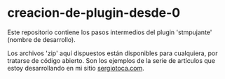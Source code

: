# creacion-de-plugin-desde-0
Este repositorio contiene los pasos intermedios del plugin 'stmpujante' (nombre de desarrollo).

Los archivos 'zip' aquí dispuestos están disponibles para cualquiera, por tratarse de código abierto.
Son los ejemplos de la serie de artículos que estoy desarrollando en mi sitio [sergiotoca.com](http://sergiotoca.com/category/programacion/crear-un-plugin-desde-0/).
